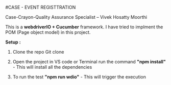#CASE - EVENT REGISTTRATION

Case-Crayon-Quality Assurance Specialist – Vivek Hosatty Moorthi


This is a **webdriverIO + Cucumber** framework.
I have tried to implment the POM (Page object model) in this project.


**Setup :**

1. Clone the repo Git clone 

2. Open the project in VS code or Terminal run the command **"npm install"** - This will install all the dependencies

4. To run the test **"npm run wdio"** - This will trigger the execution



